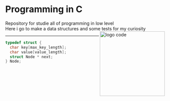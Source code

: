 # Programming in C

Repository for studie all of programming in low level\
Here i go to make a data structures and some tests for my curiosity
<img
src="https://cdn-icons-png.flaticon.com/512/868/868786.png" min-width="10" max-width="200" width="205" align="right" alt="logo code">

---

```C
typedef struct {
  char key[max_key_length];
  char value[value_length];
  struct Node * next;
} Node;
```

